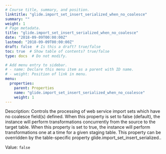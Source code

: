 ```yaml
---
# Course title, summary, and position.
linktitle: "glide.import_set_insert_serialized_when_no_coalesce"
summary: ""
weight: 1
# Page metadata.
title: "glide.import_set_insert_serialized_when_no_coalesce"
date: "2018-09-09T00:00:00Z"
lastmod: "2018-09-09T00:00:00Z"
draft: false  # Is this a draft? true/false
toc: true  # Show table of contents? true/false
type: docs  # Do not modify.

# Add menu entry to sidebar.
# - name: Declare this menu item as a parent with ID name.
# - weight: Position of link in menu.
menu:
  properties:
    parent: Properties
    name: "glide.import_set_insert_serialized_when_no_coalesce"
    weight: 1
---
```


Description: Controls the processing of web service import sets which have no coalesce field(s) defined. When this property is set to false (default), the instance will perform transformations concurrently from the source to the target table. When this property is set to true, the instance will perform transformations one at a time for a given staging table. This property can be overridden by the table-specific property glide.import_set_insert_serialized.<table name>.


Value: `false`